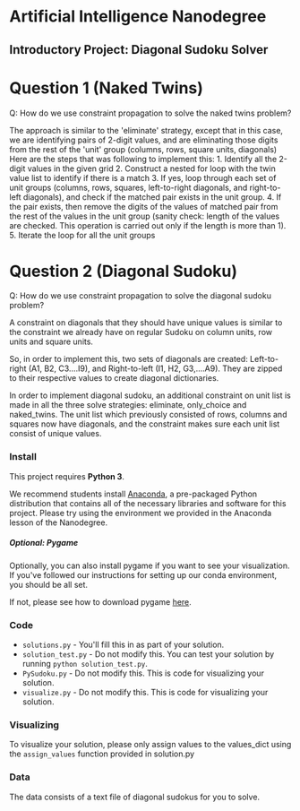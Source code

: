 # Artificial Intelligence Nanodegree
## Introductory Project: Diagonal Sudoku Solver

# Question 1 (Naked Twins)
Q: How do we use constraint propagation to solve the naked twins problem?  

The approach is similar to the 'eliminate' strategy, except that in this case, we are identifying pairs of 2-digit values, and are eliminating those digits from the rest of the 'unit' group (columns, rows, square units, diagonals) Here are the steps that was following to implement this:
	1. Identify all the 2-digit values in the given grid
	2. Construct a nested for loop with the twin value list to identify if there is a match
	3. If yes, loop through each set of unit groups (columns, rows, squares, left-to-right diagonals, and right-to-left diagonals), and check if the matched pair exists in the unit group. 
	4. If the pair exists, then remove the digits of the values of matched pair from the rest of the values in the unit group (sanity check: length of the values are checked. This operation is carried out only if the length is more than 1).
	5. Iterate the loop for all the unit groups

# Question 2 (Diagonal Sudoku)
Q: How do we use constraint propagation to solve the diagonal sudoku problem?  

A constraint on diagonals that they should have unique values is similar to the constraint we already have on regular Sudoku on column units, row units and square units.

So, in order to implement this, two sets of diagonals are created: Left-to-right (A1, B2, C3....I9), and Right-to-left (I1, H2, G3,....A9). They are zipped to their respective values to create diagonal dictionaries.

In order to implement diagonal sudoku, an additional constraint on unit list is made in all the three solve strategies: eliminate, only_choice and naked_twins. The unit list which previously consisted of rows, columns and squares now have diagonals, and the constraint makes sure each unit list consist of unique values.

### Install

This project requires **Python 3**.

We recommend students install [Anaconda](https://www.continuum.io/downloads), a pre-packaged Python distribution that contains all of the necessary libraries and software for this project. 
Please try using the environment we provided in the Anaconda lesson of the Nanodegree.

##### Optional: Pygame

Optionally, you can also install pygame if you want to see your visualization. If you've followed our instructions for setting up our conda environment, you should be all set.

If not, please see how to download pygame [here](http://www.pygame.org/download.shtml).

### Code

* `solutions.py` - You'll fill this in as part of your solution.
* `solution_test.py` - Do not modify this. You can test your solution by running `python solution_test.py`.
* `PySudoku.py` - Do not modify this. This is code for visualizing your solution.
* `visualize.py` - Do not modify this. This is code for visualizing your solution.

### Visualizing

To visualize your solution, please only assign values to the values_dict using the ```assign_values``` function provided in solution.py

### Data

The data consists of a text file of diagonal sudokus for you to solve.